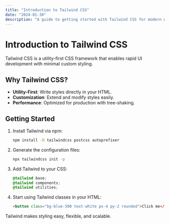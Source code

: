 ```yaml
---
title: "Introduction to Tailwind CSS"
date: "2024-01-30"
description: "A guide to getting started with Tailwind CSS for modern web design."
---
```


# Introduction to Tailwind CSS

Tailwind CSS is a utility-first CSS framework that enables rapid UI development with minimal custom styling.

## Why Tailwind CSS?

- **Utility-First**: Write styles directly in your HTML.
- **Customization**: Extend and modify styles easily.
- **Performance**: Optimized for production with tree-shaking.

## Getting Started

1. Install Tailwind via npm:
   ```bash
   npm install -D tailwindcss postcss autoprefixer
   ```
2. Generate the configuration files:
   ```bash
   npx tailwindcss init -p
   ```
3. Add Tailwind to your CSS:
   ```css
   @tailwind base;
   @tailwind components;
   @tailwind utilities;
   ```
4. Start using Tailwind classes in your HTML:
   ```html
   <button class="bg-blue-500 text-white px-4 py-2 rounded">Click me</button>
   ```

Tailwind makes styling easy, flexible, and scalable.
